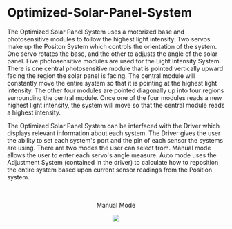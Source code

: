 # Optimized-Solar-Panel-System

The Optimized Solar Panel System uses a motorized base and photosensitive modules to follow the highest light intensity. Two servos make up the Positon System which controls the orientation of the system. One servo rotates the base, and the other to adjusts the angle of the solar panel. Five photosensitive modules are used for the Light Intensity System. There is one central photosensitive module that is pointed vertically upward facing the region the solar panel is facing. The central module will constantly move the entire system so that it is pointing at the highest light intensity. The other four modules are pointed diagonally up into four regions surrounding the central module. Once one of the four modules reads a new highest light intensity, the system will move so that the central module reads a highest intensity.

The Optimized Solar Panel System can be interfaced with the Driver which displays relevant information about each system. The Driver gives the user the ability to set each system's port and the pin of each sensor the systems are using. There are two modes the user can select from. Manual mode allows the user to enter each servo's angle measure. Auto mode uses the Adjustment System (contained in the driver) to calculate how to reposition the entire system based upon current sensor readings from the Position system. 

<p align="center"><br></br>Manual Mode</p>
<p align="center">
  <img src="https://user-images.githubusercontent.com/44120038/73873278-ea8fe280-4816-11ea-9735-08564c1c0177.png">
</p>

